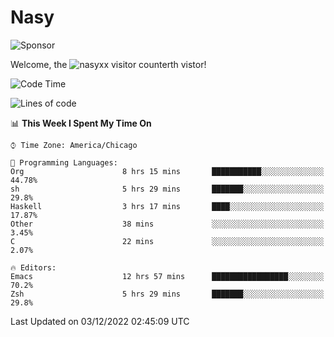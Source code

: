 # Nasy

<!--
<p align="center">
<img height="200" src="https://github-readme-stats.vercel.app/api?username=nasyxx&count_private=true&show_icons=true&theme=dracula&include_all_commits=true"/>
<img height="200" src="https://github-readme-stats.vercel.app/api/top-langs/?username=nasyxx&theme=dracula&hide=html,jupyter+notebook&count_private=true&show_icons=true"/>
</p>

  
----------------
-->

![Sponsor](https://img.shields.io/static/v1.svg?label=Sponsor&message=%E2%9D%A4&logo=GitHub&style=flat&color=pink)
 
Welcome, the ![nasyxx visitor counter](https://count.getloli.com/get/@nasyxx?theme=rule34)th vistor!
 
<!--START_SECTION:waka-->
![Code Time](http://img.shields.io/badge/Code%20Time-2%2C892%20hrs%2052%20mins-blue)

![Lines of code](https://img.shields.io/badge/From%20Hello%20World%20I%27ve%20Written-5%20Million%20lines%20of%20code-blue)

📊 **This Week I Spent My Time On** 

```text
⌚︎ Time Zone: America/Chicago

💬 Programming Languages: 
Org                      8 hrs 15 mins       ███████████░░░░░░░░░░░░░░   44.78% 
sh                       5 hrs 29 mins       ███████░░░░░░░░░░░░░░░░░░   29.8% 
Haskell                  3 hrs 17 mins       ████░░░░░░░░░░░░░░░░░░░░░   17.87% 
Other                    38 mins             ░░░░░░░░░░░░░░░░░░░░░░░░░   3.45% 
C                        22 mins             ░░░░░░░░░░░░░░░░░░░░░░░░░   2.07%

🔥 Editors: 
Emacs                    12 hrs 57 mins      █████████████████░░░░░░░░   70.2% 
Zsh                      5 hrs 29 mins       ███████░░░░░░░░░░░░░░░░░░   29.8%

```


 Last Updated on 03/12/2022 02:45:09 UTC
<!--END_SECTION:waka-->

<!-- ![visitors](https://visitor-badge.laobi.icu/badge?page_id=nasyxx.nasyxx) -->
